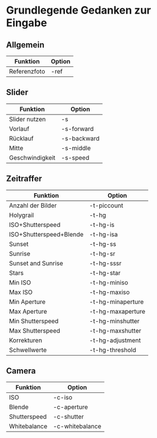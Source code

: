 # Grundlegende Gedanken zur Eingabe

## Allgemein
Funktion | Option
---------|--------
Referenzfoto | -ref

## Slider
Funktion | Option
---------|--------
Slider nutzen | -s
Vorlauf | -s-forward
Rücklauf | -s-backward
Mitte | -s-middle
Geschwindigkeit | -s-speed

## Zeitraffer
Funktion | Option
---------|--------
Anzahl der Bilder | -t-piccount
Holygrail | -t-hg
ISO+Shutterspeed | -t-hg-is
ISO+Shutterspeed+Blende | -t-hg-isa
Sunset | -t-hg-ss
Sunrise | -t-hg-sr
Sunset and Sunrise | -t-hg-sssr
Stars | -t-hg-star
Min ISO | -t-hg-miniso
Max ISO | -t-hg-maxiso
Min Aperture | -t-hg-minaperture
Max Aperture | -t-hg-maxaperture
Min Shutterspeed | -t-hg-minshutter
Max Shutterspeed | -t-hg-maxshutter
Korrekturen | -t-hg-adjustment
Schwellwerte | -t-hg-threshold

## Camera
Funktion | Option
---------|-------
ISO | -c-iso
Blende | -c-aperture
Shutterspeed | -c-shutter
Whitebalance | -c-whitebalance
